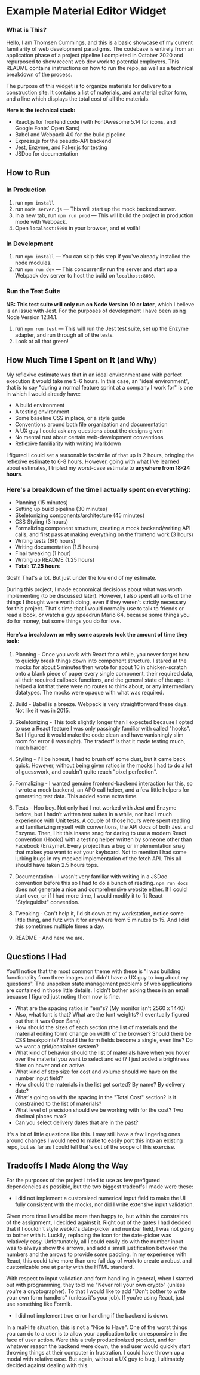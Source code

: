 # Example Material Editor Widget

### What is This?

Hello, I am Thomsen Cummings, and this is a basic showcase of my current familiarity of web development paradigms. The codebase is entirely from an application phase of a project pipeline I completed in October 2020 and repurposed to show recent web dev work to potential employers. This README contains instructions on how to run the repo, as well as a technical breakdown of the process.

The purpose of this widget is to organize materials for delivery to a construction site. It contains a list of materials, and a material editor form, and a line which displays the total cost of all the materials.

**Here is the technical stack:**

- React.js for frontend code (with FontAwesome 5.14 for icons, and Google Fonts' Open Sans)
- Babel and Webpack 4.0 for the build pipeline
- Express.js for the pseudo-API backend
- Jest, Enzyme, and Faker.js for testing
- JSDoc for documentation

## How to Run

### In Production

1. run `npm install`
2. run `node server.js` — This will start up the mock backend server.
3. In a new tab, run `npm run prod` — This will build the project in production mode with Webpack.
4. Open `localhost:5000` in your browser, and et voilà!

### In Development

1. run `npm install` — You can skip this step if you've already installed the node modules.
2. run `npm run dev` — This concurrently run the server and start up a Webpack dev server to host the build on `localhost:8080`.

### Run the Test Suite

**NB: This test suite will only run on Node Version 10 or later**, which I believe is an issue with Jest. For the purposes of development I have been using Node Version 12.14.1.

1. run `npm run test` — This will run the Jest test suite, set up the Enzyme adapter, and run through all of the tests.
2. Look at all that green!

## How Much Time I Spent on It (and Why)

My reflexive estimate was that in an ideal environment and with perfect execution it would take me 5-6 hours. In this case, an "ideal environment", that is to say "during a normal feature sprint at a company I work for" is one in which I would already have:

- A build environment
- A testing environment
- Some baseline CSS in place, or a style guide
- Conventions around both file organization and documentation
- A UX guy I could ask any questions about the designs given
- No mental rust about certain web-development conventions
- Reflexive familiarity with writing Markdown

I figured I could set a reasonable facsimile of that up in 2 hours, bringing the reflexive estimate to 6-8 hours. However, going with what I've learned about estimates, I tripled my worst-case estimate to **anywhere from 18-24 hours**.

### Here's a breakdown of the time I actually spent on everything:

- Planning (15 minutes)
- Setting up build pipeline (30 minutes)
- Skeletonizing components/architecture (45 minutes)
- CSS Styling (3 hours)
- Formalizing component structure, creating a mock backend/writing API calls, and first pass at making everything on the frontend work (3 hours)
- Writing tests (6(!) hours)
- Writing documentation (1.5 hours)
- Final tweaking (1 hour)
- Writing up README (1.25 hours)
- **Total: 17.25 hours**

Gosh! That's a lot. But just under the low end of my estimate.

During this project, I made economical decisions about what was worth implementing (to be discussed later). However, I also spent all sorts of time things I thought were worth doing, even if they weren't strictly necessary for this project. That's time that I would normally use to talk to friends or read a book, or watch a guy speedrun Mario 64, because some things you do for money, but some things you do for love.

#### Here's a breakdown on why some aspects took the amount of time they took:

1. Planning - Once you work with React for a while, you never forget how to quickly break things down into component structure. I stared at the mocks for about 5 minutes then wrote for about 10 in chicken-scratch onto a blank piece of paper every single component, their required data, all their required callback functions, and the general state of the app. It helped a lot that there were no routes to think about, or any intermediary datatypes. The mocks were opaque with what was required.

2. Build - Babel is a breeze. Webpack is very straightforward these days. Not like it was in 2015.

3. Skeletonizing - This took slightly longer than I expected because I opted to use a React feature I was only passingly familiar with called "hooks". But I figured it would make the code clean and have vanishingly slim room for error (I was right). The tradeoff is that it made testing much, much harder.

4. Styling - I'll be honest, I had to brush off some dust, but it came back quick. However, without being given ratios in the mocks I had to do a lot of guesswork, and couldn't quite reach "pixel perfection".

5. Formalizing - I wanted genuine frontend-backend interaction for this, so I wrote a mock backend, an APO call helper, and a few little helpers for generating test data. This added some extra time.

6. Tests - Hoo boy. Not only had I not worked with Jest and Enzyme before, but I hadn't written test suites in a while, nor had I much experience with Unit tests. A couple of those hours were spent reading and familiarizing myself with conventions, the API docs of both Jest and Enzyme. Then, I hit this insane snag for daring to use a modern React convention (Hooks) with a testing helper written by someone other than Facebook (Enzyme). Every project has a bug or implementation snag that makes you want to eat your keyboard. Not to mention I had some lurking bugs in my mocked implementation of the fetch API. This all should have taken 2.5 hours tops.

7. Documentation - I wasn't very familiar with writing in a JSDoc convention before this so I had to do a bunch of reading. `npm run docs` does not generate a nice and comprehensive website either. If I could start over, or if I had more time, I would modify it to fit React "Styleguidist" convention.

8. Tweaking - Can't help it, I'd sit down at my workstation, notice some little thing, and futz with it for anywhere from 5 minutes to 15. And I did this sometimes multiple times a day.

9. README - And here we are.

## Questions I Had

You'll notice that the most common theme with these is "I was building functionality from three images and didn't have a UX guy to bug about my questions". The unspoken state management problems of web applications are contained in those little details. I didn't bother asking these in an email because I figured just noting them now is fine.

- What are the spacing ratios in "em"s? (My monitor isn't 2560 x 1440)
- Also, what font is that? What are the font weights? (I eventually figured out that it was Open Sans)
- How should the sizes of each section (the list of materials and the material editing form) change on width of the browser? Should there be CSS breakpoints? Should the form fields become a single, even line? Do we want a grid/container system?
- What kind of behavior should the list of materials have when you hover over the material you want to select and edit? I just added a brightness filter on hover and on active.
- What kind of step size for cost and volume should we have on the number input field?
- How should the materials in the list get sorted? By name? By delivery date?
- What's going on with the spacing in the "Total Cost" section? Is it constrained to the list of materials?
- What level of precision should we be working with for the cost? Two decimal places max?
- Can you select delivery dates that are in the past?

It's a lot of little questions like this. I may still have a few lingering ones around changes I would need to make to easily port this into an existing repo, but as far as I could tell that's out of the scope of this exercise.

## Tradeoffs I Made Along the Way

For the purposes of the project I tried to use as few prefigured dependencies as possible, but the two biggest tradeoffs I made were these:

- I did not implement a customized numerical input field to make the UI fully consistent with the mocks, nor did I write extensive input validation.

Given more time I would be more than happy to, but within the constraints of the assignment, I decided against it. Right out of the gates I had decided that if I couldn't style webkit's date-picker and number field, I was not going to bother with it. Luckily, replacing the icon for the date-picker was relatively easy. Unfortunately, all I could easily do with the number input was to always show the arrows, and add a small justification between the numbers and the arrows to provide some padding. In my experience with React, this could take more than one full day of work to create a robust and customizable one at parity with the HTML standard.

With respect to input validation and form handling in general, when I started out with programming, they told me "Never roll your own crypto" (unless you're a cryptographer). To that I would like to add "Don't bother to write your own form handlers" (unless it's your job). If you're using React, just use something like Formik.

- I did not implement true error handling if the backend is down.

In a real-life situation, this is not a "Nice to Have". One of the worst things you can do to a user is to allow your application to be unresponsive in the face of user action. Were this a truly productionized product, and for whatever reason the backend were down, the end user would quickly start throwing things at their computer in frustration. I could have thrown up a modal with relative ease. But again, without a UX guy to bug, I ultimately decided against dealing with this.
